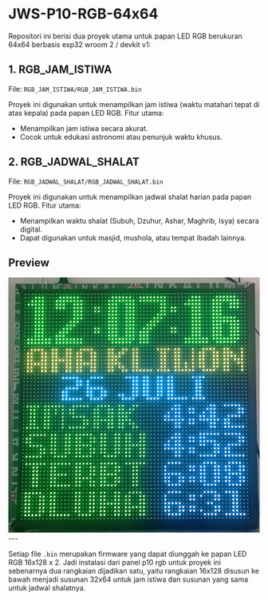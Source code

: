 # JWS-P10-RGB-64x64

Repositori ini berisi dua proyek utama untuk papan LED RGB berukuran 64x64 berbasis esp32 wroom 2 / devkit v1:

## 1. RGB_JAM_ISTIWA
File: `RGB_JAM_ISTIWA/RGB_JAM_ISTIWA.bin`

Proyek ini digunakan untuk menampilkan jam istiwa (waktu matahari tepat di atas kepala) pada papan LED RGB. Fitur utama:
- Menampilkan jam istiwa secara akurat.
- Cocok untuk edukasi astronomi atau penunjuk waktu khusus.

## 2. RGB_JADWAL_SHALAT
File: `RGB_JADWAL_SHALAT/RGB_JADWAL_SHALAT.bin`

Proyek ini digunakan untuk menampilkan jadwal shalat harian pada papan LED RGB. Fitur utama:
- Menampilkan waktu shalat (Subuh, Dzuhur, Ashar, Maghrib, Isya) secara digital.
- Dapat digunakan untuk masjid, mushola, atau tempat ibadah lainnya.

## Preview
<img src="https://github.com/AhmadMuzayyin/JWS-P10-RGB-64x64/blob/main/preview.jpg"/>
---

Setiap file `.bin` merupakan firmware yang dapat diunggah ke papan LED RGB 16x128 x 2. Jadi
instalasi dari panel p10 rgb untuk proyek ini sebenarnya dua rangkaian dijadikan satu, yaitu rangkaian 16x128 disusun ke bawah menjadi susunan 32x64 untuk jam istiwa dan susunan yang sama untuk jadwal shalatnya.
